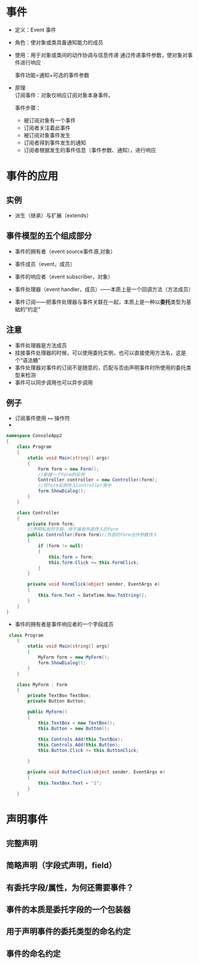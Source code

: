 # 事件
* 定义：Event 事件
* 角色：使对象或类具备通知能力的成员
* 使用：用于对象或类间的动作协调与信息传递
  通过传递事件参数，使对象对事件进行响应  
  
  事件功能=通知+可选的事件参数
* 原理  
  订阅事件：对象仅响应订阅对象本身事件。 

  事件步骤：
  * 被订阅对象有一个事件
  * 订阅者关注着此事件
  * 被订阅对象事件发生
  * 订阅者得到事件发生的通知
  * 订阅者根据发生的事件信息（事件参数、通知），进行响应


# 事件的应用
## 实例
* 派生（继承）与扩展（extends）

## 事件模型的五个组成部分
* 事件的拥有者（event source事件源,对象）

* 事件成员（event，成员）
* 事件的响应者（event subscriber，对象）
* 事件处理器（event handler，成员）——本质上是一个回调方法（方法成员）  
* 事件订阅——把事件处理器与事件关联在一起，本质上是一种以**委托**类型为基础的“约定”

## 注意
* 事件处理器是方法成员
* 挂接事件处理器的时候，可以使用委托实例，也可以直接使用方法名，这是个“语法糖”
* 事件处理器对事件的订阅不是随意的，匹配与否由声明事件时所使用的委托类型来检测
* 事件可以同步调用也可以异步调用

## 例子
* 订阅事件使用 ```+=``` 操作符
* 

```cs
namespace ConsoleApp2
{
    class Program
    {
        static void Main(string[] args)
        {
            Form form = new Form();
            //新建一个form的实例
            Controller controller = new Controller(form);
            //将form实例传入Controller类中
            form.ShowDialog();
        }
    }

    class Controller
    {
        private Form form;
        //声明私有的字段，用于接收外部传入的form
        public Controller(Form form)//外部的form当作参数传入
        {
            if (form != null)
            {
                this.form = form;
                this.form.Click += this.FormClick;
            }
        }

        private void FormClick(object sender, EventArgs e)
        {
            this.form.Text = DateTime.Now.ToString();
        }
    }
}
```

* 事件的拥有者是事件响应者的一个字段成员
  
```cs
 class Program
    {
        static void Main(string[] args)
        {
            MyForm form = new MyForm();
            form.ShowDialog();
        }
    }

    class MyForm : Form
    {
        private TextBox TextBox;
        private Button Button;

        public MyForm()
        {
            this.TextBox = new TextBox();
            this.Button = new Button();
            
            this.Controls.Add(this.TextBox);
            this.Controls.Add(this.Button);
            this.Button.Click += this.ButtonClick;

        }

        private void ButtonClick(object sender, EventArgs e)
        {
            this.TextBox.Text = "1";
        }
    }
```

# 声明事件
## 完整声明
## 简略声明（字段式声明，field）

## 有委托字段/属性，为何还需要事件？

## 事件的本质是委托字段的一个包装器

## 用于声明事件的委托类型的命名约定

## 事件的命名约定

